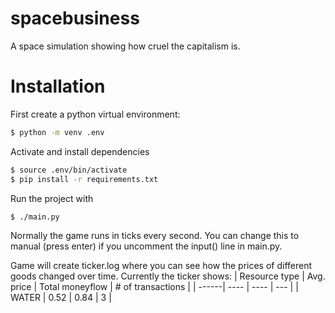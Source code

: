 # spacebusiness
A space simulation showing how cruel the capitalism is.

# Installation
First create a python virtual environment:
```bash
$ python -m venv .env
```

Activate and install dependencies
```bash
$ source .env/bin/activate
$ pip install -r requirements.txt

```
Run the project with
```bash
$ ./main.py
```

Normally the game runs in ticks every second. You can change this to manual (press enter) if you uncomment the input() line in main.py.

Game will create ticker.log where you can see how the prices of different goods changed over time.
Currently the ticker shows:
| Resource type | Avg. price | Total moneyflow | # of transactions |
| ------| ---- | ---- | --- |
| WATER | 0.52 | 0.84 | 3   |
